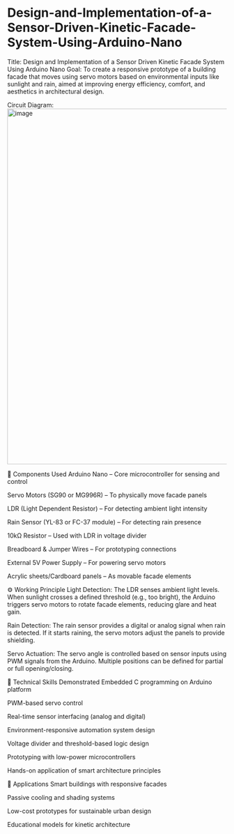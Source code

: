 # Design-and-Implementation-of-a-Sensor-Driven-Kinetic-Facade-System-Using-Arduino-Nano

Title: Design and Implementation of a Sensor Driven Kinetic Facade System Using Arduino Nano
Goal: To create a responsive prototype of a building facade that moves using servo motors based on environmental inputs like sunlight and rain, aimed at improving energy efficiency, comfort, and aesthetics in architectural design.

Circuit Diagram:
<img width="1078" height="816" alt="image" src="https://github.com/user-attachments/assets/4a614c0e-1e51-4aca-aab1-1620699a5e92" />


🔧 Components Used
Arduino Nano – Core microcontroller for sensing and control

Servo Motors (SG90 or MG996R) – To physically move facade panels

LDR (Light Dependent Resistor) – For detecting ambient light intensity

Rain Sensor (YL-83 or FC-37 module) – For detecting rain presence

10kΩ Resistor – Used with LDR in voltage divider

Breadboard & Jumper Wires – For prototyping connections

External 5V Power Supply – For powering servo motors

Acrylic sheets/Cardboard panels – As movable facade elements

⚙️ Working Principle
Light Detection:
The LDR senses ambient light levels. When sunlight crosses a defined threshold (e.g., too bright), the Arduino triggers servo motors to rotate facade elements, reducing glare and heat gain.

Rain Detection:
The rain sensor provides a digital or analog signal when rain is detected. If it starts raining, the servo motors adjust the panels to provide shielding.

Servo Actuation:
The servo angle is controlled based on sensor inputs using PWM signals from the Arduino. Multiple positions can be defined for partial or full opening/closing.

🧠 Technical Skills Demonstrated
Embedded C programming on Arduino platform

PWM-based servo control

Real-time sensor interfacing (analog and digital)

Environment-responsive automation system design

Voltage divider and threshold-based logic design

Prototyping with low-power microcontrollers

Hands-on application of smart architecture principles

🧾 Applications
Smart buildings with responsive facades

Passive cooling and shading systems

Low-cost prototypes for sustainable urban design

Educational models for kinetic architecture
